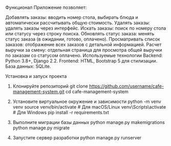Функционал
Приложение позволяет:

Добавлять заказы: вводить номер стола, выбирать блюда и автоматически рассчитывать общую стоимость.
Удалять заказы: удалять заказы через интерфейс.
Искать заказы: поиск по номеру стола или статусу через строку поиска.
Обновлять статус заказа: менять статус заказа (в ожидании, готово, оплачено).
Просматривать список заказов: отображение всех заказов с детальной информацией.
Расчет выручки за смену: отдельная страница для просмотра общей выручки по заказам со статусом оплачено.
Используемые технологии
Backend: Python 3.8+, Django 2.2.
Frontend: HTML, Bootstrap 5 для стилизации.
База данных: SQLite.


Установка и запуск проекта
1. Клонируйте репозиторий
git clone https://github.com/username/cafe-management-system.git
cd cafe-management-system

2. Установите виртуальное окружение и зависимости
python -m venv venv
source venv/bin/activate  # Для macOS/Linux
venv\Scripts\activate     # Для Windows
pip install -r requirements.txt

3. Выполните миграции базы данных
python manage.py makemigrations
python manage.py migrate

4. Запустите сервер разработки
python manage.py runserver


